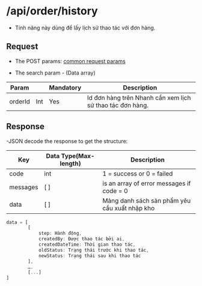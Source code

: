 # /api/order/history 
- Tính năng này dùng để lấy lịch sử thao tác với đơn hàng.

## Request

- The POST params: [common request params](/api.md#request)

- The search param - (Data array)

Param | |  Mandatory | Description
------- | ---------- | ----------- | --------------
orderId | Int | Yes | Id đơn hàng trên Nhanh cần xem lịch sử thao tác đơn hàng.
 
 ## Response
 
-JSON decode the response to get the structure:
 
Key | Data Type(Max-length) | Description
----------- | -------------- | -----------
code | int | 1 = success or 0 = failed
messages | [ ] | is an array of error messages if code = 0
data | [ ] | Mảng danh sách sản phẩm yêu cầu xuất nhập kho
```js
data = [
		[
			step: Hành động,
			createdBy: Được thao tác bởi ai,
			createdDateTime: Thời gian thao tác,
			oldStatus: Trạng thái trước khi thao tác,
			newStatus: Trạng thái sau khi thao tác
	    ],
		….
	    [...]
]
```


